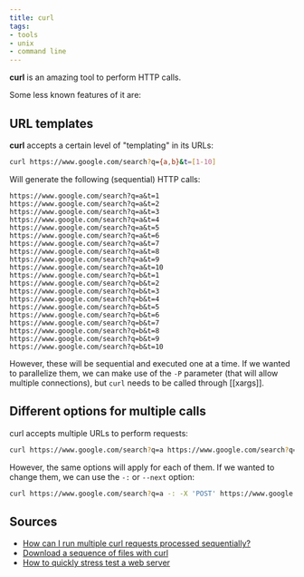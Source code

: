 ```yaml
---
title: curl
tags:
- tools
- unix
- command line
---
```


**curl** is an amazing tool to perform HTTP calls.

Some less known features of it are:

## URL templates
**curl** accepts a certain level of "templating" in its URLs:

```bash
curl https://www.google.com/search?q={a,b}&t=[1-10]
```

Will generate the following (sequential) HTTP calls:

```text
https://www.google.com/search?q=a&t=1
https://www.google.com/search?q=a&t=2
https://www.google.com/search?q=a&t=3
https://www.google.com/search?q=a&t=4
https://www.google.com/search?q=a&t=5
https://www.google.com/search?q=a&t=6
https://www.google.com/search?q=a&t=7
https://www.google.com/search?q=a&t=8
https://www.google.com/search?q=a&t=9
https://www.google.com/search?q=a&t=10
https://www.google.com/search?q=b&t=1
https://www.google.com/search?q=b&t=2
https://www.google.com/search?q=b&t=3
https://www.google.com/search?q=b&t=4
https://www.google.com/search?q=b&t=5
https://www.google.com/search?q=b&t=6
https://www.google.com/search?q=b&t=7
https://www.google.com/search?q=b&t=8
https://www.google.com/search?q=b&t=9
https://www.google.com/search?q=b&t=10
```

However, these will be sequential and executed one at a time. If we wanted to parallelize them, we can make use of the `-P` parameter (that will allow multiple connections), but `curl` needs to be called through [[xargs]].

## Different options for multiple calls
curl accepts multiple URLs to perform requests:

```bash
curl https://www.google.com/search?q=a https://www.google.com/search?q=b
```

However, the same options will apply for each of them. If we wanted to change them, we can use the `-:` or `--next` option:

```bash
curl https://www.google.com/search?q=a -: -X 'POST' https://www.google.com/search?q=b
```

## Sources
- [How can I run multiple curl requests processed sequentially?](https://stackoverflow.com/q/3110444/147507)
- [Download a sequence of files with curl](https://electrictoolbox.com/curl-download-sequence-files/)
- [How to quickly stress test a web server](https://tweenpath.net/how-to-quickly-stress-test-a-web-server/)
